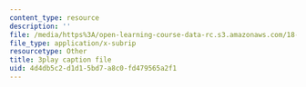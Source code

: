 ```yaml
---
content_type: resource
description: ''
file: /media/https%3A/open-learning-course-data-rc.s3.amazonaws.com/18-03-differential-equations-spring-2010/4d4db5c2d1d15bd7a8c0fd479565a2f1_UJG0f0BSX14.vtt
file_type: application/x-subrip
resourcetype: Other
title: 3play caption file
uid: 4d4db5c2-d1d1-5bd7-a8c0-fd479565a2f1
---
```

